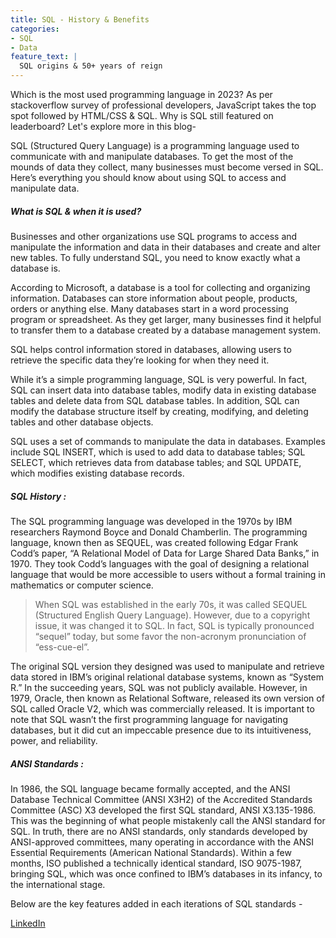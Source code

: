 ```yaml
---
title: SQL - History & Benefits
categories:
- SQL
- Data
feature_text: |
  SQL origins & 50+ years of reign
---
```


Which is the most used programming language in 2023? As per stackoverflow survey of professional developers, JavaScript takes the top spot followed by HTML/CSS & SQL. Why is SQL still featured on leaderboard? Let's explore more in this blog-

<!-- more -->

SQL (Structured Query Language) is a programming language used to communicate with and manipulate databases. To get the most of the mounds of data they collect, many businesses must become versed in SQL. Here’s everything you should know about using SQL to access and manipulate data.

##### What is SQL & when it is used?

Businesses and other organizations use SQL programs to access and manipulate the information and data in their databases and create and alter new tables. To fully understand SQL, you need to know exactly what a database is.

According to Microsoft, a database is a tool for collecting and organizing information. Databases can store information about people, products, orders or anything else. Many databases start in a word processing program or spreadsheet. As they get larger, many businesses find it helpful to transfer them to a database created by a database management system.

SQL helps control information stored in databases, allowing users to retrieve the specific data they’re looking for when they need it.

While it’s a simple programming language, SQL is very powerful. In fact, SQL can insert data into database tables, modify data in existing database tables and delete data from SQL database tables. In addition, SQL can modify the database structure itself by creating, modifying, and deleting tables and other database objects.

SQL uses a set of commands to manipulate the data in databases. Examples include SQL INSERT, which is used to add data to database tables; SQL SELECT, which retrieves data from database tables; and SQL UPDATE, which modifies existing database records.

##### SQL History :

The SQL programming language was developed in the 1970s by IBM researchers Raymond Boyce and Donald Chamberlin. The programming language, known then as SEQUEL, was created following Edgar Frank Codd’s paper, “A Relational Model of Data for Large Shared Data Banks,” in 1970. They took Codd’s languages with the goal of designing a relational language that would be more accessible to users without a formal training in mathematics or computer science.

> When SQL was established in the early 70s, it was called SEQUEL (Structured English Query Language). However, due to a copyright issue, it was changed it to SQL. In fact, SQL is typically pronounced “sequel” today, but some favor the non-acronym pronunciation of “ess-cue-el”.

The original SQL version they designed was used to manipulate and retrieve data stored in IBM’s original relational database systems, known as “System R.” In the succeeding years, SQL was not publicly available. However, in 1979, Oracle, then known as Relational Software, released its own version of SQL called Oracle V2, which was commercially released. It is important to note that SQL wasn’t the first programming language for navigating databases, but it did cut an impeccable presence due to its intuitiveness, power, and reliability.

##### ANSI Standards :

In 1986, the SQL language became formally accepted, and the ANSI Database Technical Committee (ANSI X3H2) of the Accredited Standards Committee (ASC) X3 developed the first SQL standard, ANSI X3.135-1986. This was the beginning of what people mistakenly call the ANSI standard for SQL. In truth, there are no ANSI standards, only standards developed by ANSI-approved committees, many operating in accordance with the ANSI Essential Requirements (American National Standards). Within a few months, ISO published a technically identical standard, ISO 9075-1987, bringing SQL, which was once confined to IBM’s databases in its infancy, to the international stage.

Below are the key features added in each iterations of SQL standards -



[LinkedIn](https://www.linkedin.com/in/thakkarrahul01 "Rahul Thakkar")

